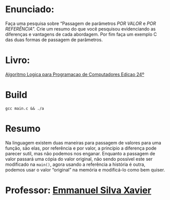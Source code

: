 # Enunciado:

Faça uma pesquisa sobre “Passagem de parâmetros *POR VALOR* e *POR REFERÊNCIA*”.
Crie um resumo do que você pesquisou evidenciando as diferenças e vantagens de cada abordagem. Por fim faça um exemplo C das duas formas de passagem de parâmetros.

# Livro:
 [Algoritmo Logica para Programacao de Computadores Edicao 24º](https://github.com/andrrff/CC/files/6094571/algoritmo_.Logica.para.programacao.de.computadores.edicao24.pdf.pdf)

# Build
`gcc main.c && ./a`

# Resumo
Na linguagem existem duas maneiras para passagem de valores para uma função, são elas, por referência e por valor, a princípio a diferença pode parecer sutil, mas não podemos nos enganar. Enquanto a passagem de valor passará uma cópia do valor original, não sendo possível este ser modificado na `main()`, agora usando a referência a história é outra, podemos usar o valor “original” na memória e modificá-lo como bem quiser.

# Professor: [Emmanuel Silva Xavier](https://github.com/emmanuelXavier)
